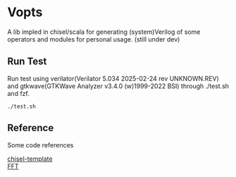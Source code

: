 # Vopts
A lib impled in chisel/scala for generating (system)Verilog of some operators and modules for personal usage. (still under dev)

## Run Test
Run test using verilator(Verilator 5.034 2025-02-24 rev UNKNOWN.REV) and gtkwave(GTKWave Analyzer v3.4.0 (w)1999-2022 BSI) through ./test.sh and fzf. 
```
./test.sh
```

## Reference
Some code references 

[chisel-template](https://github.com/chipsalliance/chisel-template.git) <br>
[FFT](https://github.com/IA-C-Lab-Fudan/Chisel-FFT-generator.git)
